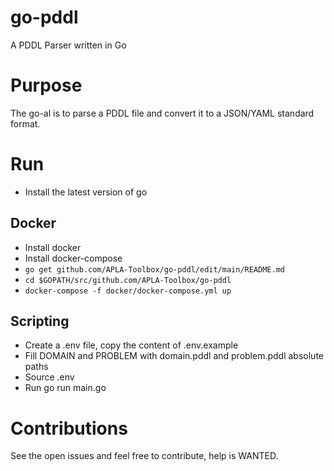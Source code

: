 # go-pddl

A PDDL Parser written in Go

# Purpose

The go-al is to parse a PDDL file and convert it to a JSON/YAML standard format.

# Run

- Install the latest version of go

## Docker

- Install docker
- Install docker-compose
- `go get github.com/APLA-Toolbox/go-pddl/edit/main/README.md`
- `cd $GOPATH/src/github.com/APLA-Toolbox/go-pddl`
- `docker-compose -f docker/docker-compose.yml up`

## Scripting

- Create a .env file, copy the content of .env.example
- Fill DOMAIN and PROBLEM with domain.pddl and problem.pddl absolute paths
- Source .env
- Run go run main.go

# Contributions

See the open issues and feel free to contribute, help is WANTED.
